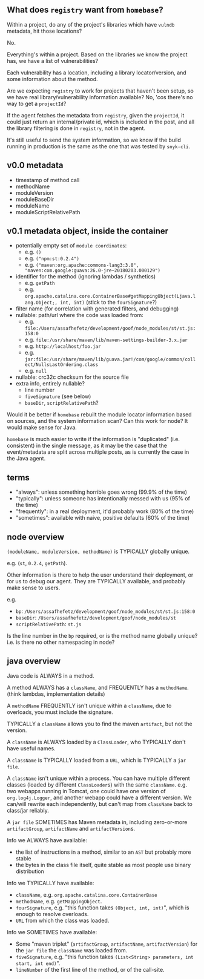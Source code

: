 ## What does `registry` want from `homebase`?

Within a project, do any of the project's libraries which have `vulndb` metadata, hit those
locations?

No.

Everything's within a project. Based on the libraries we know the project has, we have a
list of vulnerabilities?

Each vulnerability has a location, including a library locator/version, and some information
about the method.

Are we expecting `registry` to work for projects that haven't been setup, so we have real
library/vulnerability information available? No, 'cos there's no way to get a `projectId`?

If the agent fetches the metadata from `registry`, given the `projectId`, it could just return
an internal/private id, which is included in the post, and all the library filtering is done
in `registry`, not in the agent.

It's still useful to send the system information, so we know if the build running in production
is the same as the one that was tested by `snyk-cli`.


## v0.0 metadata

 * timestamp of method call
 * methodName
 * moduleVersion
 * moduleBaseDir
 * moduleName
 * moduleScriptRelativePath


## v0.1 metadata object, inside the container

 * potentially empty set of `module coordinates`:
   * e.g. `()`
   * e.g. `("npm:st:0.2.4")`
   * e.g. `("maven:org.apache:commons-lang3:3.0", "maven:com.google:guava:26.0-jre~20180203.000129")`
 * identifier for the method (ignoring lambdas / synthetics)
   * e.g. `getPath`
   * e.g. `org.apache.catalina.core.ContainerBase#getMappingObject(Ljava.lang.Object;, int, int)` (stick to the `fourSignature`?)
 * filter name (for correlation with generated filters, and debugging)
 * nullable: path/url where the code was loaded from:
   * e.g. `file:/Users/assafhefetz/development/goof/node_modules/st/st.js:158:0`
   * e.g. `file:/usr/share/maven/lib/maven-settings-builder-3.x.jar`
   * e.g. `http://localhost/foo.jar`
   * e.g. `jar:file:/usr/share/maven/lib/guava.jar!/com/google/common/collect/NullsLastOrdering.class`
   * e.g. `null`
 * nullable: crc32c checksum for the source file
 * extra info, entirely nullable?
   * line number
   * `fiveSignature` (see below)
   * `baseDir`, `scriptRelativePath`?

Would it be better if `homebase` rebuilt the module locator information based on sources, and
the system information scan? Can this work for node? It would make sense for Java.

`homebase` is much easier to write if the information is "duplicated" (i.e. consistent)
in the single message, as it may be the case that the event/metadata are split across multiple
posts, as is currently the case in the Java agent.


## terms

 * "always": unless something horrible goes wrong (99.9% of the time)
 * "typically": unless someone has intentionally messed with us (95% of the time)
 * "frequently": in a real deployment, it'd probably work (80% of the time)
 * "sometimes": available with naive, positive defaults (60% of the time)


## node overview

`(moduleName, moduleVersion, methodName)` is TYPICALLY globally unique.

e.g. (`st`, `0.2.4`, `getPath`).

Other information is there to help the user understand their deployment, or for us
to debug our agent. They are TYPICALLY available, and probably make sense to users.

e.g.

 * `bp`: `/Users/assafhefetz/development/goof/node_modules/st/st.js:158:0`
 * `baseDir`: `/Users/assafhefetz/development/goof/node_modules/st`
 * `scriptRelativePath`: `st.js`

Is the line number in the `bp` required, or is the method name globally unique?
i.e. is there no other namespacing in node?


## java overview

Java code is ALWAYS in a method.

A method ALWAYS has a `className`, and FREQUENTLY has a `methodName`. 
 (think lambdas, implementation details)

A `methodName` FREQUENTLY isn't unique within a `className`, due to overloads,
 you must include the signature.

TYPICALLY a `className` allows you to find the maven `artifact`, but not the version.

A `className` is ALWAYS loaded by a `ClassLoader`, who TYPICALLY don't have useful names.

A `className` is TYPICALLY loaded from a `URL`, which is TYPICALLY a `jar file`.

A `className` isn't unique within a process. You can have multiple different classes (loaded
 by different `ClassLoader`s) with the same `className`. e.g. two webapps running in Tomcat,
 one could have one version of `org.log4j.Logger`, and another webapp could have a different
 version. We can/will rewrite each independently, but can't map from `className` back to class/jar
 reliably.

A `jar file` SOMETIMES has Maven metadata in, including zero-or-more
 `artifactGroup`, `artifactName` and `artifactVersion`s.

Info we ALWAYS have available:

 * the list of instructions in a method, similar to an `AST` but probably more stable
 * the bytes in the class file itself, quite stable as most people use binary distribution

Info we TYPICALLY have available:

 * `className`, e.g. `org.apache.catalina.core.ContainerBase`
 * `methodName`, e.g. `getMappingObject`.
 * `fourSignature`, e.g. "this function takes `(Object, int, int)`", which is enough to resolve overloads.
 * `URL` from which the class was loaded.

Info we SOMETIMES have available:

 * Some "maven triplet" (`artifactGroup`, `artifactName`, `artifactVersion`) for the `jar file`
    the `className` was loaded from.
 * `fiveSignature`, e.g. "this function takes `(List<String> parameters, int start, int end)`".
 * `lineNumber` of the first line of the method, or of the call-site.
